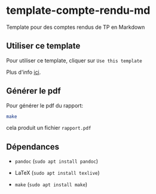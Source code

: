 # template-compte-rendu-md
Template pour des comptes rendus de TP en Markdown

## Utiliser ce template

Pour utiliser ce template, cliquer sur `Use this template`

Plus d'info [ici](https://docs.github.com/en/repositories/creating-and-managing-repositories/creating-a-repository-from-a-template).


## Générer le pdf

Pour générer le pdf du rapport:

```sh
make
```

cela produit un fichier `rapport.pdf`

## Dépendances

- `pandoc` (`sudo apt install pandoc`)

- LaTeX (`sudo apt install texlive`)

- `make` (`sudo apt install make`)

